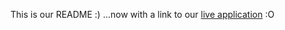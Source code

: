 This is our README :)
...now with a link to our [live application](https://direct-axiom-382313.uc.r.appspot.com/) :O